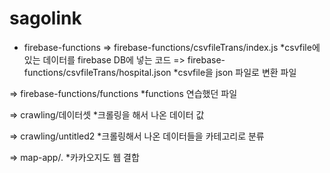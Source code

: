 # sagolink

- firebase-functions
=> firebase-functions/csvfileTrans/index.js
  *csvfile에 있는 데이터를 firebase DB에 넣는 코드
=> firebase-functions/csvfileTrans/hospital.json
  *csvfile을 json 파일로 변환 파일

=> firebase-functions/functions
 *functions 연습했던 파일
 
 
=> crawling/데이터셋
 *크롤링을 해서 나온 데이터 값
 
=> crawling/untitled2
 *크롤링해서 나온 데이터들을 카테고리로 분류
 
 => map-app/.
  *카카오지도 웹 결합

